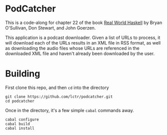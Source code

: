 # PodCatcher
This is a code-along for chapter 22 of the book [Real World
Haskell](http://book.realworldhaskell.org/read/) by Bryan O'Sullivan,
Don Stewart, and John Goerzen.

This application is a podcast downloader. Given a list of URLs to
process, it will download each of the URLs results in an XML file in
RSS format, as well as downloading the audio files whose URLs are
referenced in the downloaded XML file and haven't already been
downloaded by the user.

# Building
First clone this repo, and then `cd` into the directory
```
git clone https://github.com/lctr/podcatcher.git
cd podcatcher
```
Once in the directory, it's a few simple `cabal` commands away.
```
cabal configure
cabal build
cabal install
```